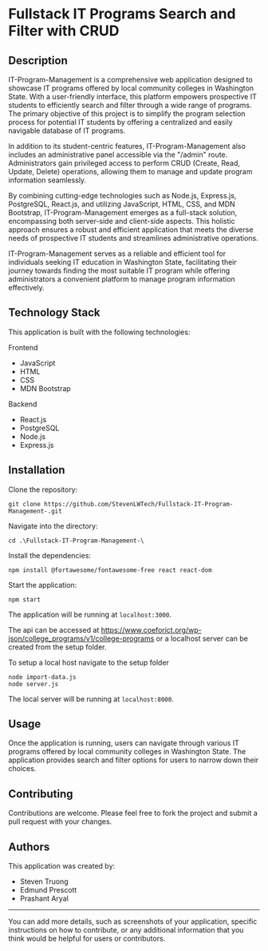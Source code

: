 # Fullstack IT Programs Search and Filter with CRUD

## Description

IT-Program-Management is a comprehensive web application designed to showcase IT programs offered by local community colleges in Washington State. With a user-friendly interface, this platform empowers prospective IT students to efficiently search and filter through a wide range of programs. The primary objective of this project is to simplify the program selection process for potential IT students by offering a centralized and easily navigable database of IT programs.

In addition to its student-centric features, IT-Program-Management also includes an administrative panel accessible via the "/admin" route. Administrators gain privileged access to perform CRUD (Create, Read, Update, Delete) operations, allowing them to manage and update program information seamlessly.

By combining cutting-edge technologies such as Node.js, Express.js, PostgreSQL, React.js, and utilizing JavaScript, HTML, CSS, and MDN Bootstrap, IT-Program-Management emerges as a full-stack solution, encompassing both server-side and client-side aspects. This holistic approach ensures a robust and efficient application that meets the diverse needs of prospective IT students and streamlines administrative operations.

IT-Program-Management serves as a reliable and efficient tool for individuals seeking IT education in Washington State, facilitating their journey towards finding the most suitable IT program while offering administrators a convenient platform to manage program information effectively.

## Technology Stack

This application is built with the following technologies:

Frontend
- JavaScript
- HTML
- CSS
- MDN Bootstrap
  
Backend
- React.js
- PostgreSQL
- Node.js
- Express.js

## Installation

Clone the repository:

```
git clone https://github.com/StevenLWTech/Fullstack-IT-Program-Management-.git
```

Navigate into the directory:

```
cd .\Fullstack-IT-Program-Management-\
```

Install the dependencies:

```
npm install @fortawesome/fontawesome-free react react-dom
```

Start the application:

```
npm start
```

The application will be running at `localhost:3000`.

The api can be accessed at https://www.coeforict.org/wp-json/college_programs/v1/college-programs or a localhost server can be created from the setup folder.

To setup a local host navigate to the setup folder

```
node import-data.js
node server.js
```

The local server will be running at `localhost:8000`. 

## Usage

Once the application is running, users can navigate through various IT programs offered by local community colleges in Washington State. The application provides search and filter options for users to narrow down their choices.

## Contributing

Contributions are welcome. Please feel free to fork the project and submit a pull request with your changes.

## Authors

This application was created by:

- Steven Truong
- Edmund Prescott
- Prashant Aryal

---

You can add more details, such as screenshots of your application, specific instructions on how to contribute, or any additional information that you think would be helpful for users or contributors.
